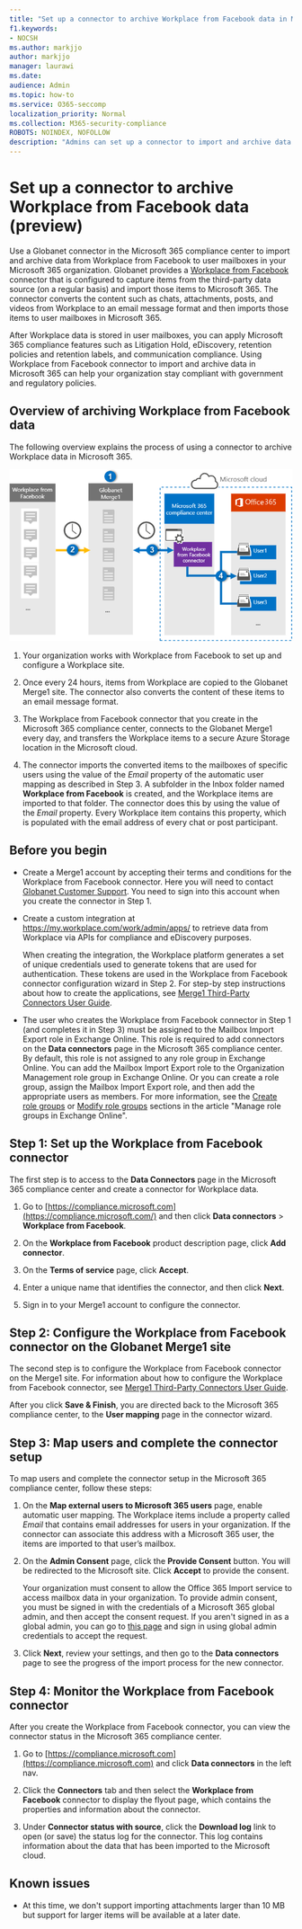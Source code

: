 ```yaml
---
title: "Set up a connector to archive Workplace from Facebook data in Microsoft 365"
f1.keywords:
- NOCSH
ms.author: markjjo
author: markjjo
manager: laurawi
ms.date: 
audience: Admin
ms.topic: how-to
ms.service: O365-seccomp
localization_priority: Normal
ms.collection: M365-security-compliance
ROBOTS: NOINDEX, NOFOLLOW
description: "Admins can set up a connector to import and archive data from Workplace from Facebook, which is archived on Globanet's Merge1 site, into Microsoft 365. Setting up a connector requires that you work with Globanet This connector lets you archive data from third-party data sources in Microsoft 365 so you can use compliance features such as legal hold, content search, and retention policies to manage your organization's third-party data."
---
```


# Set up a connector to archive Workplace from Facebook data (preview)

Use a Globanet connector in the Microsoft 365 compliance center to import and archive data from Workplace from Facebook to user mailboxes in your Microsoft 365 organization. Globanet provides a [Workplace from Facebook](https://globanet.com/workplace/) connector that is configured to capture items from the third-party data source (on a regular basis) and import those items to Microsoft 365. The connector converts the content such as chats, attachments, posts, and videos from Workplace to an email message format and then imports those items to user mailboxes in Microsoft 365.

After Workplace data is stored in user mailboxes, you can apply Microsoft 365 compliance features such as Litigation Hold, eDiscovery, retention policies and retention labels, and communication compliance. Using Workplace from Facebook connector to import and archive data in Microsoft 365 can help your organization stay compliant with government and regulatory policies.

## Overview of archiving Workplace from Facebook data

The following overview explains the process of using a connector to archive Workplace data in Microsoft 365.

![Archiving workflow for Workplace from Facebook data](../media/WorkplaceConnectorWorkflow.png)

1. Your organization works with Workplace from Facebook to set up and configure a Workplace site.

2. Once every 24 hours, items from Workplace are copied to the Globanet Merge1 site. The connector also converts the content of these items to an email message format.

3. The Workplace from Facebook connector that you create in the Microsoft 365 compliance center, connects to the Globanet Merge1 every day, and transfers the Workplace items to a secure Azure Storage location in the Microsoft cloud.

4. The connector imports the converted items to the mailboxes of specific users using the value of the *Email* property of the automatic user mapping as described in Step 3. A subfolder in the Inbox folder named **Workplace from Facebook** is created, and the Workplace items are imported to that folder. The connector does this by using the value of the *Email* property. Every Workplace item contains this property, which is populated with the email address of every chat or post participant.

## Before you begin

- Create a Merge1 account by accepting their terms and conditions for the Workplace from Facebook connector. Here you will need to contact [Globanet Customer Support](https://globanet.com/contact-us/). You need to sign into this account when you create the connector in Step 1.

- Create a custom integration at https://my.workplace.com/work/admin/apps/ to retrieve data from Workplace via APIs for compliance and eDiscovery purposes.

   When creating the integration, the Workplace platform generates a set of unique credentials used to generate tokens that are used for authentication. These tokens are used in the Workplace from Facebook connector configuration wizard in Step 2. For step-by step instructions about how to create the applications, see [Merge1 Third-Party Connectors User Guide](https://docs.ms.merge1.globanetportal.com/Merge1%20Third-Party%20Connectors%20Workplace%20from%20Facebook%20User%20Guide%20.pdf).

- The user who creates the Workplace from Facebook connector in Step 1 (and completes it in Step 3) must be assigned to the Mailbox Import Export role in Exchange Online. This role is required to add connectors on the **Data connectors** page in the Microsoft 365 compliance center. By default, this role is not assigned to any role group in Exchange Online. You can add the Mailbox Import Export role to the Organization Management role group in Exchange Online. Or you can create a role group, assign the Mailbox Import Export role, and then add the appropriate users as members. For more information, see the [Create role groups](https://docs.microsoft.com/Exchange/permissions-exo/role-groups#create-role-groups) or [Modify role groups](https://docs.microsoft.com/Exchange/permissions-exo/role-groups#modify-role-groups) sections in the article "Manage role groups in Exchange Online".

## Step 1: Set up the Workplace from Facebook connector

The first step is to access to the **Data Connectors** page in the Microsoft 365 compliance center and create a connector for Workplace data.

1. Go to [https://compliance.microsoft.com](https://compliance.microsoft.com/) and then click **Data connectors** > **Workplace from Facebook**.

2. On the **Workplace from Facebook** product description page, click **Add connector**.

3. On the **Terms of service** page, click **Accept**.

4. Enter a unique name that identifies the connector, and then click **Next**.

5. Sign in to your Merge1 account to configure the connector.

## Step 2: Configure the Workplace from Facebook connector on the Globanet Merge1 site

The second step is to configure the Workplace from Facebook connector on the Merge1 site. For information about how to configure the Workplace from Facebook connector, see [Merge1 Third-Party Connectors User Guide](https://docs.ms.merge1.globanetportal.com/Merge1%20Third-Party%20Connectors%20Workplace%20from%20Facebook%20User%20Guide%20.pdf).

After you click **Save & Finish**, you are directed back to the Microsoft 365 compliance center, to the **User mapping** page in the connector wizard.

## Step 3: Map users and complete the connector setup

To map users and complete the connector setup in the Microsoft 365 compliance center, follow these steps:

1. On the **Map external users to Microsoft 365 users** page, enable automatic user mapping. The Workplace items include a property called *Email* that contains email addresses for users in your organization. If the connector can associate this address with a Microsoft 365 user, the items are imported to that user’s mailbox.

2. On the **Admin Consent** page, click the **Provide Consent** button. You will be redirected to the Microsoft site. Click **Accept** to provide the consent.
  
   Your organization must consent to allow the Office 365 Import service to access mailbox data in your organization. To provide admin consent, you must be signed in with the credentials of a Microsoft 365 global admin, and then accept the consent request. If you aren't signed in as a global admin, you can go to [this page](https://login.microsoftonline.com/common/oauth2/authorize?client_id=570d0bec-d001-4c4e-985e-3ab17fdc3073&response_type=code&redirect_uri=https://portal.azure.com/&nonce=1234&prompt=admin_consent) and sign in using global admin credentials to accept the request.

3. Click **Next**, review your settings, and then go to the **Data connectors** page to see the progress of the import process for the new connector.

## Step 4: Monitor the Workplace from Facebook connector

After you create the Workplace from Facebook connector, you can view the connector status in the Microsoft 365 compliance center.

1. Go to [https://compliance.microsoft.com](https://compliance.microsoft.com) and click **Data connectors** in the left nav.

2. Click the **Connectors** tab and then select the **Workplace from Facebook** connector to display the flyout page, which contains the properties and information about the connector.

3. Under **Connector status with source**, click the **Download log** link to open (or save) the status log for the connector. This log contains information about the data that has been imported to the Microsoft cloud.

## Known issues

- At this time, we don't support importing attachments larger than 10 MB but support for larger items will be available at a later date.
